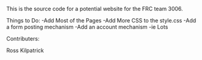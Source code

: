 This is the source code for a potential website for the FRC team 3006. 

Things to Do:
-Add Most of the Pages
-Add More CSS to the style.css
-Add a form posting mechanism
-Add an account mechanism
-ie Lots

Contributers:

Ross Kilpatrick
